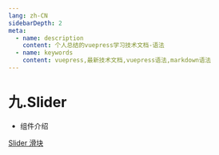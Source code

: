 ```yaml
---
lang: zh-CN
sidebarDepth: 2
meta:
  - name: description
    content: 个人总结的vuepress学习技术文档-语法
  - name: keywords
    content: vuepress,最新技术文档,vuepress语法,markdown语法
---
```


# 九.Slider

- 组件介绍

[Slider 滑块](https://element-plus.gitee.io/#/zh-CN/component/slider)